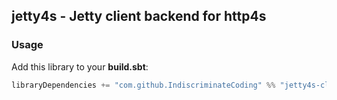 ## jetty4s - Jetty client backend for http4s

### Usage

Add this library to your **build.sbt**:

```scala
libraryDependencies += "com.github.IndiscriminateCoding" %% "jetty4s-client" % "0.0.1"
```
